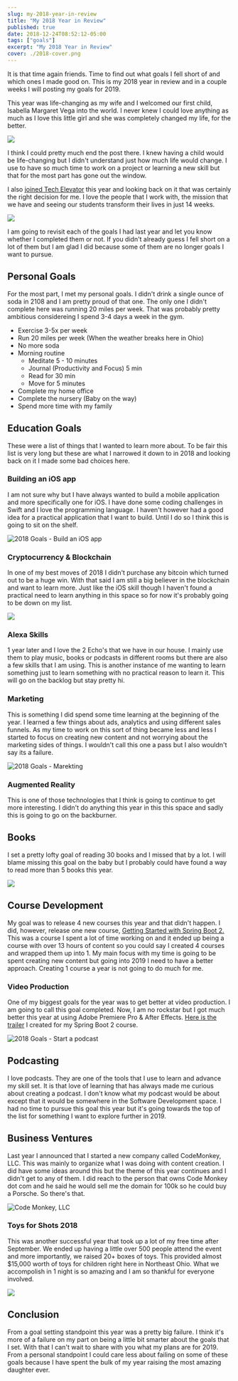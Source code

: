 ```yaml
---
slug: my-2018-year-in-review
title: "My 2018 Year in Review"
published: true
date: 2018-12-24T08:52:12-05:00
tags: ["goals"]
excerpt: "My 2018 Year in Review"
cover: ./2018-cover.png
---
```


It is that time again friends. Time to find out what goals I fell short of and which ones I made good on. This is my 2018 year in review and in a couple weeks I will posting my goals for 2019.

This year was life-changing as my wife and I welcomed our first child, Isabella Margaret Vega into the world. I never knew I could love anything as much as I love this little girl and she was completely changed my life, for the better.

![](./UNADJUSTEDNONRAW_thumb_1e55-768x1024.jpg)

I think I could pretty much end the post there. I knew having a child would be life-changing but I didn't understand just how much life would change. I use to have so much time to work on a project or learning a new skill but that for the most part has gone out the window.

I also [joined Tech Elevator](https://therealdanvega.com/blog/2018/09/07/i-am-joining-tech-elevator) this year and looking back on it that was certainly the right decision for me. I love the people that I work with, the mission that we have and seeing our students transform their lives in just 14 weeks.

![](./0-1024x995.jpeg)

I am going to revisit each of the goals I had last year and let you know whether I completed them or not. If you didn't already guess I fell short on a lot of them but I am glad I did because some of them are no longer goals I want to pursue.

## Personal Goals

For the most part, I met my personal goals. I didn't drink a single ounce of soda in 2108 and I am pretty proud of that one. The only one I didn't complete here was running 20 miles per week. That was probably pretty ambitious considereing I spend 3-4 days a week in the gym.

*   Exercise 3-5x per week
*   Run 20 miles per week (When the weather breaks here in Ohio)
*   No more soda
*   Morning routine
    *   Meditate 5 - 10 minutes
    *   Journal (Productivity and Focus) 5 min
    *   Read for 30 min
    *   Move for 5 minutes
*   Complete my home office
*   Complete the nursery (Baby on the way) 
*   Spend more time with my family

## Education Goals

These were a list of things that I wanted to learn more about. To be fair this list is very long but these are what I narrowed it down to in 2018 and looking back on it I made some bad choices here.

### Building an iOS app

I am not sure why but I have always wanted to build a mobile application and more specifically one for iOS. I have done some coding challenges in Swift and I love the programming language. I haven't however had a good idea for a practical application that I want to build. Until I do so I think this is going to sit on the shelf.

![2018 Goals - Build an iOS app](./twitter-facebook-together-exchange-of-information-147413-1024x682.jpeg)

### Cryptocurrency & Blockchain

In one of my best moves of 2018 I didn't purchase any bitcoin which turned out to be a huge win. With that said I am still a big believer in the blockchain and want to learn more. Just like the iOS skill though I haven't found a practical need to learn anything in this space so for now it's probably going to be down on my list.

![](./pexels-photo-730569-1024x768.jpeg)

### Alexa Skills

1 year later and I love the 2 Echo's that we have in our house. I mainly use them to play music, books or podcasts in different rooms but there are also a few skills that I am using. This is another instance of me wanting to learn something just to learn something with no practical reason to learn it. This will go on the backlog but stay pretty hi.

### Marketing

This is something I did spend some time learning at the beginning of the year. I learned a few things about ads, analytics and using different sales funnels. As my time to work on this sort of thing became less and less I started to focus on creating new content and not worrying about the marketing sides of things. I wouldn't call this one a pass but I also wouldn't say its a failure.

![2018 Goals - Marekting](./pexels-photo-266176-1024x838.jpeg)

### Augmented Reality

This is one of those technologies that I think is going to continue to get more interesting. I didn't do anything this year in this this space and sadly this is going to go on the backburner.

## Books

I set a pretty lofty goal of reading 30 books and I missed that by a lot. I will blame missing this goal on the baby but I probably could have found a way to read more than 5 books this year.

![](./books-bookstore-book-reading-159711-1024x681.jpeg)

## Course Development

My goal was to release 4 new courses this year and that didn't happen. I did, however, release one new course, [Getting Started with Spring Boot 2.](https://therealdanvega.com/blog/2018/11/20/new-course-getting-started-with-spring-boot-2) This was a course I spent a lot of time working on and it ended up being a course with over 13 hours of content so you could say I created 4 courses and wrapped them up into 1. My main focus with my time is going to be spent creating new content but going into 2019 I need to have a better approach. Creating 1 course a year is not going to do much for me.

### Video Production

One of my biggest goals for the year was to get better at video production. I am going to call this goal completed. Now, I am no rockstar but I got much better this year at using Adobe Premiere Pro & After Effects. [Here is the trailer](https://www.youtube.com/watch?v=cz_7KhbfaNE&t=1s) I created for my Spring Boot 2 course.

![2018 Goals - Start a podcast](./microphone-audio-computer-sound-recording-55800-1-1024x680.jpeg)

## Podcasting

I love podcasts. They are one of the tools that I use to learn and advance my skill set. It is that love of learning that has always made me curious about creating a podcast. I don't know what my podcast would be about except that it would be somewhere in the Software Development space. I had no time to pursue this goal this year but it's going towards the top of the list for something I want to explore further in 2019.

## Business Ventures

Last year I announced that I started a new company called CodeMonkey, LLC. This was mainly to organize what I was doing with content creation. I did have some ideas around this but the theme of this year continues and I didn't get to any of them. I did reach to the person that owns Code Monkey dot com and he said he would sell me the domain for 100k so he could buy a Porsche. So there's that.

![Code Monkey, LLC](./badge-logo-1024x1024.png)

### Toys for Shots 2018

This was another successful year that took up a lot of my free time after September. We ended up having a little over 500 people attend the event and more importantly, we raised 20+ boxes of toys. This provided almost $15,000 worth of toys for children right here in Northeast Ohio. What we accompolish in 1 night is so amazing and I am so thankful for everyone involved.

![](./48373962_1086875221489929_4036450573048872960_o-1024x819.jpg)

  

## Conclusion

From a goal setting standpoint this year was a pretty big failure. I think it's more of a failure on my part on being a little bit smarter about the goals that I set. With that I can't wait to share with you what my plans are for 2019. From a personal standpoint I could care less about failing on some of these goals because I have spent the bulk of my year raising the most amazing daughter ever.